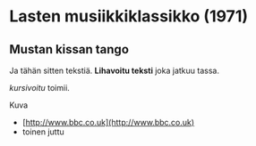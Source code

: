 
# Lasten musiikkiklassikko (1971)

## Mustan kissan tango



Ja tähän sitten tekstiä. **Lihavoitu teksti** joka jatkuu tassa.

*kursivoitu* toimii.

Kuva



* [http://www.bbc.co.uk](http://www.bbc.co.uk)
* toinen juttu





